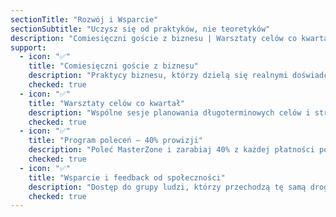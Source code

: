 ```yaml
---
sectionTitle: "Rozwój i Wsparcie"
sectionSubtitle: "Uczysz się od praktyków, nie teoretyków"
description: "Comiesięczni goście z biznesu | Warsztaty celów co kwartał | Program poleceń = 40% prowizji | Wsparcie i feedback od społeczności"
support:
  - icon: "✅"
    title: "Comiesięczni goście z biznesu"
    description: "Praktycy biznesu, którzy dzielą się realnymi doświadczeniami, nie teorią."
    checked: true
  - icon: "✅"
    title: "Warsztaty celów co kwartał"
    description: "Wspólne sesje planowania długoterminowych celów i strategii rozwoju."
    checked: true
  - icon: "✅"
    title: "Program poleceń — 40% prowizji"
    description: "Poleć MasterZone i zarabiaj 40% z każdej płatności poleconych osób."
    checked: true
  - icon: "✅"
    title: "Wsparcie i feedback od społeczności"
    description: "Dostęp do grupy ludzi, którzy przechodzą tę samą drogę i chętnie pomogą."
    checked: true
---
```

